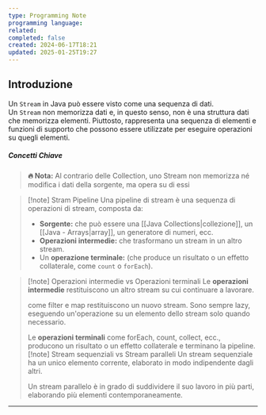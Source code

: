 ```yaml
---
type: Programming Note
programming language: 
related: 
completed: false
created: 2024-06-17T18:21
updated: 2025-01-25T19:27
---
```

## Introduzione 

Un `Stream` in Java può essere visto come una sequenza di dati. Un `Stream` non memorizza dati e, in questo senso, non è una struttura dati che memorizza elementi. Piuttosto, rappresenta una sequenza di elementi e funzioni di supporto che possono essere utilizzate per eseguire operazioni su quegli elementi.

##### Concetti Chiave

>**🔥 Nota:** Al contrario delle Collection, uno Stream non memorizza né modifica i dati della sorgente, ma opera su di essi

>[!note] Stram Pipeline
>Una pipeline di stream è una sequenza di operazioni di stream, composta da: 
>- **Sorgente:** che può essere una [[Java Collections|collezione]], un [[Java - Arrays|array]], un generatore di numeri, ecc.
>- **Operazioni intermedie:** che trasformano un stream in un altro stream.
>- Un **operazione terminale:** (che produce un risultato o un effetto collaterale, come `count` o `forEach`).

>[!note] Operazioni intermedie vs Operazioni terminali
>Le **operazioni intermedie** restituiscono un altro stream su cui continuare a lavorare.
>
>come filter e map restituiscono un nuovo stream. Sono sempre lazy, eseguendo un'operazione su un elemento dello stream solo quando necessario.
>
>Le **operazioni terminali** come forEach, count, collect, ecc., producono un risultato o un effetto collaterale e terminano la pipeline.
>[!note] Stream sequenziali vs Stream paralleli
>Un stream sequenziale ha un unico elemento corrente, elaborato in modo indipendente dagli altri. 
>
>Un stream parallelo è in grado di suddividere il suo lavoro in più parti, elaborando più elementi contemporaneamente.


---
